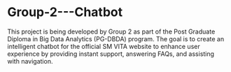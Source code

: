 # Group-2---Chatbot
This project is being developed by Group 2 as part of the Post Graduate Diploma in Big Data Analytics (PG-DBDA) program. The goal is to create an intelligent chatbot for the official SM VITA website to enhance user experience by providing instant support, answering FAQs, and assisting with navigation.

